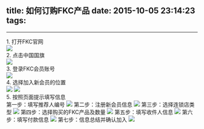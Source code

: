 title: 如何订购FKC产品
date: 2015-10-05 23:14:23
tags:
---

---------------------------------------

<div class="blue-panel-header">
1. 打开FKC官网
</div>
<div class="blue-panel">

<img class="lazy" src="http://pocket-fkc.image.alimmdn.com/fkc_page_banner_placeholder.png@320w" data-original="http://pocket-fkc.image.alimmdn.com/fkc-pages/train/order/order_fkc_1.jpg@480w">
</div>

<div class="blue-panel-header">
2. 点击中国国旗
</div>
<div class="blue-panel">
<img class="lazy" src="http://pocket-fkc.image.alimmdn.com/fkc_page_banner_placeholder.png@320w" data-original="http://pocket-fkc.image.alimmdn.com/fkc-pages/train/order/order_fkc_2.jpg@480w">
</div>

<div class="blue-panel-header">
3. 登录FKC会员账号
</div>
<div class="blue-panel">
<img class="lazy" src="http://pocket-fkc.image.alimmdn.com/fkc_page_banner_placeholder.png@320w" data-original="http://pocket-fkc.image.alimmdn.com/fkc-pages/train/order/order_fkc_3.jpg@480w">
</div>

<div class="blue-panel-header">
4. 选择加入新会员的位置
</div>
<div class="blue-panel">
<img class="lazy" src="http://pocket-fkc.image.alimmdn.com/fkc_page_banner_placeholder.png@320w" data-original="http://pocket-fkc.image.alimmdn.com/fkc-pages/train/order/order_fkc_4.jpg@480w">
<img class="lazy" src="http://pocket-fkc.image.alimmdn.com/fkc_page_banner_placeholder.png@320w" data-original="http://pocket-fkc.image.alimmdn.com/fkc-pages/train/order/order_fkc_5.jpg@480w">
</div>

<div class="blue-panel-header">
5. 按照页面提示填写信息
</div>
<div class="blue-panel">
   第一步：填写推荐人编号 
   <img class="lazy" src="http://pocket-fkc.image.alimmdn.com/fkc_page_banner_placeholder.png@320w" data-original="http://pocket-fkc.image.alimmdn.com/fkc-pages/train/order/order_fkc_6.jpg@480w">
   第二步：注册新会员信息 
   <img class="lazy" src="http://pocket-fkc.image.alimmdn.com/fkc_page_banner_placeholder.png@320w" data-original="http://pocket-fkc.image.alimmdn.com/fkc-pages/train/order/order_fkc_7.jpg@480w">
   第三步：选择连锁店类型 
   <img class="lazy" src="http://pocket-fkc.image.alimmdn.com/fkc_page_banner_placeholder.png@320w" data-original="http://pocket-fkc.image.alimmdn.com/fkc-pages/train/order/order_fkc_8.jpg@480w">
   第四步：选择购买的FKC产品及数量
   <img class="lazy" src="http://pocket-fkc.image.alimmdn.com/fkc_page_banner_placeholder.png@320w" data-original="http://pocket-fkc.image.alimmdn.com/fkc-pages/train/order/order_fkc_9.jpg@480w">
   第五步：填写收件人信息 
   <img class="lazy" src="http://pocket-fkc.image.alimmdn.com/fkc_page_banner_placeholder.png@320w" data-original="http://pocket-fkc.image.alimmdn.com/fkc-pages/train/order/order_fkc_10.jpg@480w">
   第六步：填写付款信息 
   <img class="lazy" src="http://pocket-fkc.image.alimmdn.com/fkc_page_banner_placeholder.png@320w" data-original="http://pocket-fkc.image.alimmdn.com/fkc-pages/train/order/order_fkc_11.jpg@480w">
   第七步：信息总结并确认加入
   <img class="lazy" src="http://pocket-fkc.image.alimmdn.com/fkc_page_banner_placeholder.png@320w" data-original="http://pocket-fkc.image.alimmdn.com/fkc-pages/train/order/order_fkc_12.jpg@480w">
</div>






